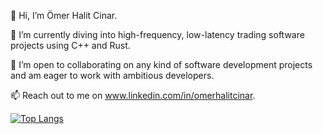 👋 Hi, I’m Ömer Halit Cinar.

🌱 I’m currently diving into high-frequency, low-latency trading software projects using C++ and Rust.

💞️ I’m open to collaborating on any kind of software development projects and am eager to work with ambitious developers.

📫 Reach out to me on www.linkedin.com/in/omerhalitcinar.

[![Top Langs](https://github-readme-stats.vercel.app/api/top-langs/?username=omerhalid&layout=compact)](https://github.com/omerhalid/github-readme-stats)

<!---
omerhalid/omerhalid is a ✨ special ✨ repository because its `README.md` (this file) appears on your GitHub profile.
You can click the Preview link to take a look at your changes.
--->
